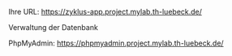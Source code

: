 
Ihre URL: https://zyklus-app.project.mylab.th-luebeck.de/

Verwaltung der Datenbank

PhpMyAdmin: https://phpmyadmin.project.mylab.th-luebeck.de/
